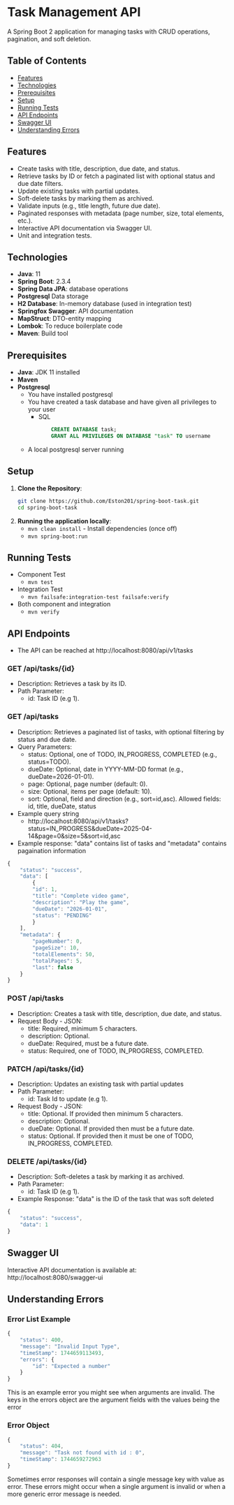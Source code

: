 # Task Management API

A Spring Boot 2 application for managing tasks with CRUD operations, pagination, and soft deletion.

## Table of Contents
- [Features](#features)
- [Technologies](#technologies)
- [Prerequisites](#prerequisites)
- [Setup](#setup)
- [Running Tests](#running-tests)
- [API Endpoints](#api-endpoints)
- [Swagger UI](#swagger-ui)
- [Understanding Errors](#understanding-errors)

## Features
- Create tasks with title, description, due date, and status.
- Retrieve tasks by ID or fetch a paginated list with optional status and due date filters.
- Update existing tasks with partial updates.
- Soft-delete tasks by marking them as archived.
- Validate inputs (e.g., title length, future due date).
- Paginated responses with metadata (page number, size, total elements, etc.).
- Interactive API documentation via Swagger UI.
- Unit and integration tests.

## Technologies
- **Java**: 11
- **Spring Boot**: 2.3.4
- **Spring Data JPA**: database operations
- **Postgresql** Data storage
- **H2 Database**: In-memory database (used in integration test)
- **Springfox Swagger**: API documentation
- **MapStruct**: DTO-entity mapping
- **Lombok**: To reduce boilerplate code
- **Maven**: Build tool

## Prerequisites
- **Java**: JDK 11 installed
- **Maven**
- **Postgresql**
    - You have installed postgresql
    - You have created a task database and have given all privileges to your user
        * SQL
            ~~~sql
                CREATE DATABASE task;
                GRANT ALL PRIVILEGES ON DATABASE "task" TO username
            ~~~
    - A local postgresql server running

## Setup
1. **Clone the Repository**:
   ```bash
   git clone https://github.com/Eston201/spring-boot-task.git
   cd spring-boot-task 
   ```
2. **Running the application locally**:
    - `mvn clean install` - Install dependencies (once off)
    - `mvn spring-boot:run`
   
## Running Tests
- Component Test
    - `mvn test`
- Integration Test
    - `mvn failsafe:integration-test failsafe:verify`
- Both component and integration 
    - `mvn verify`

## API Endpoints
- The API can be reached at http://localhost:8080/api/v1/tasks

### GET /api/tasks/{id}
- Description: Retrieves a task by its ID.
- Path Parameter:
    - id: Task ID (e.g 1).
    
### GET /api/tasks
- Description: Retrieves a paginated list of tasks, with optional filtering by status and due date.
- Query Parameters:
    - status: Optional, one of TODO, IN_PROGRESS, COMPLETED (e.g., status=TODO).
    - dueDate: Optional, date in YYYY-MM-DD format (e.g., dueDate=2026-01-01).
    - page: Optional, page number (default: 0).
    - size: Optional, items per page (default: 10).
    - sort: Optional, field and direction (e.g., sort=id,asc). Allowed fields: id, title, dueDate, status
- Example query string
    -  http://localhost:8080/api/v1/tasks?status=IN_PROGRESS&dueDate=2025-04-14&page=0&size=5&sort=id,asc
- Example response: "data" contains list of tasks and "metadata" contains pagaination information
```javascript
{
    "status": "success",
    "data": [
        {
        "id": 1,
        "title": "Complete video game",
        "description": "Play the game",
        "dueDate": "2026-01-01",
        "status": "PENDING"
        }
    ],
    "metadata": {
        "pageNumber": 0,
        "pageSize": 10,
        "totalElements": 50,
        "totalPages": 5,
        "last": false
    }
}
```

### POST /api/tasks
- Description: Creates a task with title, description, due date, and status.
- Request Body - JSON:
    - title: Required, minimum 5 characters.
    - description: Optional.
    - dueDate: Required, must be a future date.
    - status: Required, one of TODO, IN_PROGRESS, COMPLETED.

### PATCH /api/tasks/{id}
- Description: Updates an existing task with partial updates
- Path Parameter: 
    - id: Task Id to update (e.g 1).
- Request Body - JSON:
    - title: Optional. If provided then minimum 5 characters.
    - description: Optional.
    - dueDate: Optional. If provided then must be a future date.
    - status: Optional. If provided then it must be one of TODO, IN_PROGRESS, COMPLETED.
    
### DELETE /api/tasks/{id}
- Description: Soft-deletes a task by marking it as archived.
- Path Parameter:
    - id: Task ID (e.g 1).
- Example Response: "data" is the ID of the task that was soft deleted
```javascript
{
    "status": "success",
    "data": 1
}
```

## Swagger UI
Interactive API documentation is available at: http://localhost:8080/swagger-ui

## Understanding Errors

### Error List Example
``` javascript
{
    "status": 400,
    "message": "Invalid Input Type",
    "timeStamp": 1744659113493,
    "errors": {
        "id": "Expected a number"
    }
}
```
This is an example error you might see when arguments are invalid. 
The keys in the errors object are the argument fields with the values being the error

### Error Object
``` javascript
{
    "status": 404,
    "message": "Task not found with id : 0",
    "timeStamp": 1744659272963
}
```
Sometimes error responses will contain a single message key with value as error. These errors might
occur when a single argument is invalid or when a more generic error message is needed.